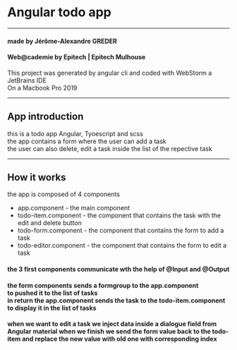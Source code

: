 # Angular todo app

---

#### made by Jérôme-Alexandre GREDER <br>

#### Web@cademie by Epitech | Epitech Mulhouse

This project was generated by angular cli
and coded with WebStorm a JetBrains IDE <br>
On a Macbook Pro 2019

---

## App introduction

this is a todo app Angular, Tyoescript and scss <br>
the app contains a form where the user can add a task <br>
the user can also delete, edit a task inside the list of the repective task <br>

---

## How it works

the app is composed of 4 components <br>

- app.component - the main component
- todo-item.component - the component that contains the task with the edit and delete button
- todo-form.component - the component that contains the form to add a task
- todo-editor.component - the component that contains the form to edit a task

#### the 3 first components communicate wth the help of @Input and @Output <br>

#### the form components sends a formgroup to the app.component <br> to pushed it to the list of tasks <br> in return the app.component sends the task to the todo-item.component <br> to display it in the list of tasks <br>
#### when we want to edit a task we inject data inside a dialogue field from Angular material when we finish we send the form value back to the todo-item and replace the new value with old one with corresponding index
